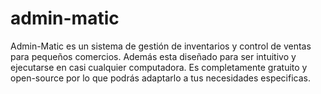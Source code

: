 # admin-matic
Admin-Matic es un sistema de gestión de inventarios y control de ventas para pequeños comercios. Además esta diseñado para ser intuitivo y ejecutarse en casi cualquier computadora. Es completamente gratuito y open-source por lo que podrás adaptarlo a tus necesidades especificas.
